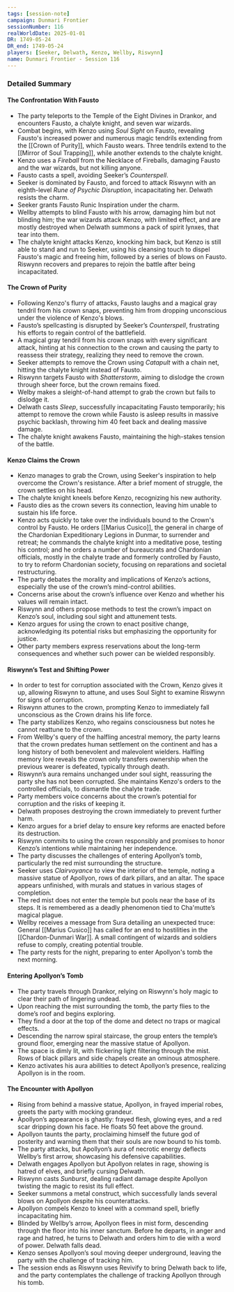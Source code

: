 ```yaml
---
tags: [session-note]
campaign: Dunmari Frontier
sessionNumber: 116
realWorldDate: 2025-01-01
DR: 1749-05-24
DR_end: 1749-05-24
players: [Seeker, Delwath, Kenzo, Wellby, Riswynn]
name: Dunmari Frontier - Session 116
---
```



### Detailed Summary

#### The Confrontation With Fausto
- The party teleports to the Temple of the Eight Divines in Drankor, and encounters Fausto, a chalyte knight, and seven war wizards. 
- Combat begins, with Kenzo using *Soul Sight* on Fausto, revealing Fausto's increased power and numerous magic tendrils extending from the [[Crown of Purity]], which Fausto wears. Three tendrils extend to the [[Mirror of Soul Trapping]], while another extends to the chalyte knight. 
- Kenzo uses a *Fireball* from the Necklace of Fireballs, damaging Fausto and the war wizards, but not killing anyone. 
- Fausto casts a spell, avoiding Seeker’s *Counterspell*.
- Seeker is dominated by Fausto, and forced to attack Riswynn with an eighth-level *Rune of Psychic Disruption*, incapacitating her. Delwath resists the charm. 
- Seeker grants Fausto Runic Inspiration under the charm.
- Wellby attempts to blind Fausto with his arrow, damaging him but not blinding him; the war wizards attack Kenzo, with limited effect, and are mostly destroyed when Delwath summons a pack of spirit lynxes, that tear into them. 
- The chalyte knight attacks Kenzo, knocking him back, but Kenzo is still able to stand and run to Seeker, using his cleansing touch to dispel Fausto's magic and freeing him, followed by a series of blows on Fausto. Riswynn recovers and prepares to rejoin the battle after being incapacitated.
#### The Crown of Purity
- Following Kenzo's flurry of attacks, Fausto laughs and a magical gray tendril from his crown snaps, preventing him from dropping unconscious under the violence of Kenzo's blows. 
- Fausto’s spellcasting is disrupted by Seeker’s *Counterspell*, frustrating his efforts to regain control of the battlefield.
- A magical gray tendril from his crown snaps with every significant attack, hinting at his connection to the crown and causing the party to reassess their strategy, realizing they need to remove the crown.
- Seeker attempts to remove the Crown using *Catapult* with a chain net, hitting the chalyte knight instead of Fausto.
- Riswynn targets Fausto with *Shatterstorm*, aiming to dislodge the crown through sheer force, but the crown remains fixed.
- Welby makes a sleight-of-hand attempt to grab the crown but fails to dislodge it.
- Delwath casts *Sleep*, successfully incapacitating Fausto temporarily; his attempt to remove the crown while Fausto is asleep results in massive psychic backlash, throwing him 40 feet back and dealing massive damage. 
- The chalyte knight awakens Fausto, maintaining the high-stakes tension of the battle.

#### Kenzo Claims the Crown
- Kenzo manages to grab the Crown, using Seeker's inspiration to help overcome the Crown's resistance. After a brief moment of struggle, the crown settles on his head.
- The chalyte knight kneels before Kenzo, recognizing his new authority.
- Fausto dies as the crown severs its connection, leaving him unable to sustain his life force.
- Kenzo acts quickly to take over the individuals bound to the Crown's control by Fausto. He orders [[Marius Cusico]], the general in charge of the Chardonian Expeditionary Legions in Dunmar, to surrender and retreat; he commands the chalyte knight into a meditative pose, testing his control; and he orders a number of bureaucrats and Chardonian officials, mostly in the chalyte trade and formerly controlled by Fausto, to try to reform Chardonian society, focusing on reparations and societal restructuring.
- The party debates the morality and implications of Kenzo’s actions, especially the use of the crown’s mind-control abilities.
- Concerns arise about the crown’s influence over Kenzo and whether his values will remain intact.
- Riswynn and others propose methods to test the crown’s impact on Kenzo’s soul, including soul sight and attunement tests.
- Kenzo argues for using the crown to enact positive change, acknowledging its potential risks but emphasizing the opportunity for justice.
- Other party members express reservations about the long-term consequences and whether such power can be wielded responsibly.
#### Riswynn’s Test and Shifting Power
- In order to test for corruption associated with the Crown, Kenzo gives it up, allowing Riswynn to attune, and uses Soul Sight to examine Riswynn for signs of corruption. 
- Riswynn attunes to the crown, prompting Kenzo to immediately fall unconscious as the Crown drains his life force. 
- The party stabilizes Kenzo, who regains consciousness but notes he cannot reattune to the crown.
- From Wellby's query of the halfling ancestral memory, the party learns that the crown predates human settlement on the continent and has a long history of both benevolent and malevolent wielders. Halfling memory lore reveals the crown only transfers ownership when the previous wearer is defeated, typically through death.
- Riswynn’s aura remains unchanged under soul sight, reassuring the party she has not been corrupted. She maintains Kenzo's orders to the controlled officials, to dismantle the chalyte trade.
- Party members voice concerns about the crown’s potential for corruption and the risks of keeping it.
- Delwath proposes destroying the crown immediately to prevent further harm.
- Kenzo argues for a brief delay to ensure key reforms are enacted before its destruction.
- Riswynn commits to using the crown responsibly and promises to honor Kenzo’s intentions while maintaining her independence.
- The party discusses the challenges of entering Apollyon’s tomb, particularly the red mist surrounding the structure.
- Seeker uses *Clairvoyance* to view the interior of the temple, noting a massive statue of Apollyon, rows of dark pillars, and an altar. The space appears unfinished, with murals and statues in various stages of completion.
- The red mist does not enter the temple but pools near the base of its steps. It is remembered as a deadly phenomenon tied to Cha'mutte’s magical plague.
- Wellby receives a message from Sura detailing an unexpected truce: General [[Marius Cusico]] has called for an end to hostilities in the [[Chardon-Dunmari War]]. A small contingent of wizards and soldiers refuse to comply, creating potential trouble.
- The party rests for the night, preparing to enter Apollyon's tomb the next morning.

#### Entering Apollyon’s Tomb
- The party travels through Drankor, relying on Riswynn's holy magic to clear their path of lingering undead. 
- Upon reaching the mist surrounding the tomb, the party flies to the dome’s roof and begins exploring.
- They find a door at the top of the dome and detect no traps or magical effects.
- Descending the narrow spiral staircase, the group enters the temple’s ground floor, emerging near the massive statue of Apollyon.
- The space is dimly lit, with flickering light filtering through the mist. Rows of black pillars and side chapels create an ominous atmosphere.
- Kenzo activates his aura abilities to detect Apollyon’s presence, realizing Apollyon is in the room. 

#### The Encounter with Apollyon
- Rising from behind a massive statue, Apollyon, in frayed imperial robes, greets the party with mocking grandeur.
- Apollyon’s appearance is ghastly: frayed flesh, glowing eyes, and a red scar dripping down his face. He floats 50 feet above the ground.
- Apollyon taunts the party, proclaiming himself the future god of posterity and warning them that their souls are now bound to his tomb.
- The party attacks, but Apollyon’s aura of necrotic energy deflects Wellby’s first arrow, showcasing his defensive capabilities.
- Delwath engages Apollyon but Apollyon relates in rage, showing is hatred of elves, and briefly cursing Delwath.
- Riswynn casts *Sunburst*, dealing radiant damage despite Apollyon twisting the magic to resist its full effect.
- Seeker summons a metal construct, which successfully lands several blows on Apollyon despite his counterattacks.
- Apollyon compels Kenzo to kneel with a command spell, briefly incapacitating him. 
- Blinded by Wellby’s arrow, Apollyon flees in mist form, descending through the floor into his inner sanctum. Before he departs, in anger and rage and hatred, he turns to Delwath and orders him to die with a word of power. Delwath falls dead. 
- Kenzo senses Apollyon’s soul moving deeper underground, leaving the party with the challenge of tracking him.
- The session ends as Riswynn uses Revivify to bring Delwath back to life, and the party contemplates the challenge of tracking Apollyon through his tomb. 